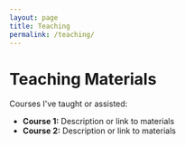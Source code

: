 ```yaml
---
layout: page
title: Teaching
permalink: /teaching/
---
```


# Teaching Materials

Courses I've taught or assisted:

- **Course 1:** Description or link to materials
- **Course 2:** Description or link to materials
